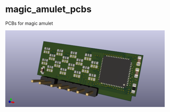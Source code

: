 # magic_amulet_pcbs
PCBs for magic amulet

![LEDBoard_4x4_HD](./LEDBoard_4x4_HD/export/3d/LEDBoard_4x4_HD.png)
